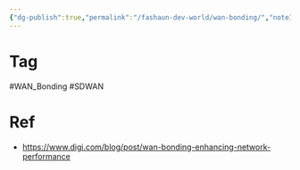 ```yaml
---
{"dg-publish":true,"permalink":"/fashaun-dev-world/wan-bonding/","noteIcon":""}
---
```




# Tag

#WAN_Bonding
#SDWAN
# Ref
- https://www.digi.com/blog/post/wan-bonding-enhancing-network-performance